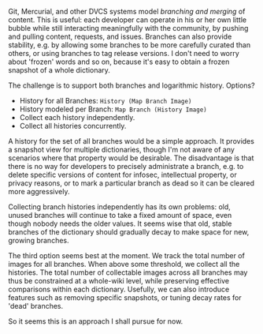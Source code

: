 
Git, Mercurial, and other DVCS systems model *branching and merging* of content. This is useful: each developer can operate in his or her own little bubble while still interacting meaningfully with the community, by pushing and pulling content, requests, and issues. Branches can also provide stability, e.g. by allowing some branches to be more carefully curated than others, or using branches to tag release versions. I don't need to worry about 'frozen' words and so on, because it's easy to obtain a frozen snapshot of a whole dictionary.

The challenge is to support both branches and logarithmic history. Options?

* History for all Branches: `History (Map Branch Image)`
* History modeled per Branch: `Map Branch (History Image)`
 * Collect each history independently.
 * Collect all histories concurrently.

A history for the set of all branches would be a simple approach. It provides a snapshot view for multiple dictionaries, though I'm not aware of any scenarios where that property would be desirable. The disadvantage is that there is no way for developers to precisely administrate a branch, e.g. to delete specific versions of content for infosec, intellectual property, or privacy reasons, or to mark a particular branch as dead so it can be cleared more aggressively.

Collecting branch histories independently has its own problems: old, unused branches will continue to take a fixed amount of space, even though nobody needs the older values. It seems wise that old, stable branches of the dictionary should gradually decay to make space for new, growing branches. 

The third option seems best at the moment. We track the total number of images for all branches. When above some threshold, we collect all the histories. The total number of collectable images across all branches may thus be constrained at a whole-wiki level, while preserving effective comparisons within each dictionary. Usefully, we can also introduce features such as removing specific snapshots, or tuning decay rates for 'dead' branches.

So it seems this is an approach I shall pursue for now.

